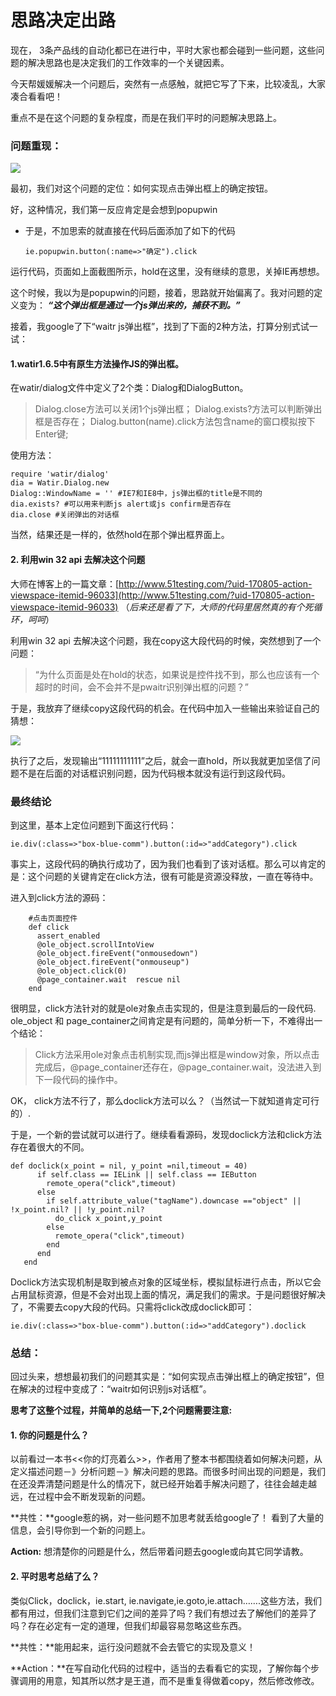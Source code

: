 # 思路决定出路

现在， 3条产品线的自动化都已在进行中，平时大家也都会碰到一些问题，这些问题的解决思路也是决定我们的工作效率的一个关键因素。

今天帮媛媛解决一个问题后，突然有一点感触，就把它写了下来，比较凌乱，大家凑合看看吧！

重点不是在这个问题的复杂程度，而是在我们平时的问题解决思路上。

### 问题重现：

![](/media/content/BlogPost/images/14654857266611.jpg)


最初，我们对这个问题的定位：如何实现点击弹出框上的确定按钮。

好，这种情况，我们第一反应肯定是会想到popupwin

- 于是，不加思索的就直接在代码后面添加了如下的代码

     `ie.popupwin.button(:name=>"确定").click`

运行代码，页面如上面截图所示，hold在这里，没有继续的意思，关掉IE再想想。

这个时候，我以为是popupwin的问题，接着，思路就开始偏离了。我对问题的定义变为：
***“这个弹出框是通过一个js弹出来的，捕获不到。”***

接着，我google了下“waitr js弹出框”，找到了下面的2种方法，打算分别式试一试：

#### 1.watir1.6.5中有原生方法操作JS的弹出框。

在watir/dialog文件中定义了2个类：Dialog和DialogButton。
> Dialog.close方法可以关闭1个js弹出框；
> Dialog.exists?方法可以判断弹出框是否存在；
> Dialog.button(name).click方法包含name的窗口模拟按下Enter键;

使用方法： 

```
require 'watir/dialog' 
dia = Watir.Dialog.new 
Dialog::WindowName = '' #IE7和IE8中，js弹出框的title是不同的 
dia.exists? #可以用来判断js alert或js confirm是否存在 
dia.close #关闭弹出的对话框
```
当然，结果还是一样的，依然hold在那个弹出框界面上。

#### 2. 利用win 32 api 去解决这个问题

大师在博客上的一篇文章：[http://www.51testing.com/?uid-170805-action-viewspace-itemid-96033](http://www.51testing.com/?uid-170805-action-viewspace-itemid-96033) （*后来还是看了下，大师的代码里居然真的有个死循环，呵呵*）

利用win 32 api 去解决这个问题，我在copy这大段代码的时候，突然想到了一个问题：

> “为什么页面是处在hold的状态，如果说是控件找不到，那么也应该有一个超时的时间，会不会并不是pwaitr识别弹出框的问题？”

于是，我放弃了继续copy这段代码的机会。在代码中加入一些输出来验证自己的猜想：

![](/media/content/BlogPost/images/14654857497026.jpg)


   执行了之后，发现输出“11111111111”之后，就会一直hold，所以我就更加坚信了问题不是在后面的对话框识别问题，因为代码根本就没有运行到这段代码。


### 最终结论
到这里，基本上定位问题到下面这行代码：

`ie.div(:class=>"box-blue-comm").button(:id=>"addCategory").click`

事实上，这段代码的确执行成功了，因为我们也看到了该对话框。那么可以肯定的是：这个问题的关键肯定在click方法，很有可能是资源没释放，一直在等待中。

进入到click方法的源码：

```
    #点击页面控件 
    def click  
      assert_enabled 
      @ole_object.scrollIntoView 
      @ole_object.fireEvent("onmousedown") 
      @ole_object.fireEvent("onmouseup") 
      @ole_object.click(0) 
      @page_container.wait  rescue nil 
    end
```

很明显，click方法针对的就是ole对象点击实现的，但是注意到最后的一段代码. ole_object 和 page_container之间肯定是有问题的，简单分析一下，不难得出一个结论：

> Click方法采用ole对象点击机制实现,而js弹出框是window对象，所以点击完成后，@page_container还存在，@page_container.wait，没法进入到下一段代码的操作中。

OK， click方法不行了，那么doclick方法可以么？（当然试一下就知道肯定可行的）.

于是，一个新的尝试就可以进行了。继续看看源码，发现doclick方法和click方法存在着很大的不同。
  
```
def doclick(x_point = nil, y_point =nil,timeout = 40)
      if self.class == IELink || self.class == IEButton 
        remote_opera("click",timeout)
      else
        if self.attribute_value("tagName").downcase =="object" || !x_point.nil? || !y_point.nil?
          do_click x_point,y_point
        else
          remote_opera("click",timeout)
        end
      end
   end
```
Doclick方法实现机制是取到被点对象的区域坐标，模拟鼠标进行点击，所以它会占用鼠标资源，但是不会对出现上面的情况，满足我们的需求。于是问题很好解决了，不需要去copy大段的代码。只需将click改成doclick即可：

`ie.div(:class=>"box-blue-comm").button(:id=>"addCategory").doclick`

### 总结：

回过头来，想想最初我们的问题其实是：“如何实现点击弹出框上的确定按钮”，但在解决的过程中变成了：“waitr如何识别js对话框”。

**思考了这整个过程，并简单的总结一下,2个问题需要注意:**

#### 1. 你的问题是什么？
   以前看过一本书<<你的灯亮着么>>，作者用了整本书都围绕着如何解决问题，从定义描述问题－》分析问题－》解决问题的思路。而很多时间出现的问题是，我们在还没弄清楚问题是什么的情况下，就已经开始着手解决问题了，往往会越走越远，在过程中会不断发现新的问题。

**共性：**google惹的祸，对一些问题不加思考就丢给google了！ 看到了大量的信息，会引导你到一个新的问题上。

**Action:** 想清楚你的问题是什么，然后带着问题去google或向其它同学请教。

#### 2. 平时思考总结了么？
   类似Click，doclick，ie.start, ie.navigate,ie.goto,ie.attach…….这些方法，我们都有用过，但我们注意到它们之间的差异了吗？我们有想过去了解他们的差异了吗？存在必定有一定的道理，但我们却最容易忽略这些东西。

**共性：**能用起来，运行没问题就不会去管它的实现及意义！

**Action：**在写自动化代码的过程中，适当的去看看它的实现，了解你每个步骤调用的用意，知其所以然才是王道，而不是重复得做着copy，然后修改修改。

